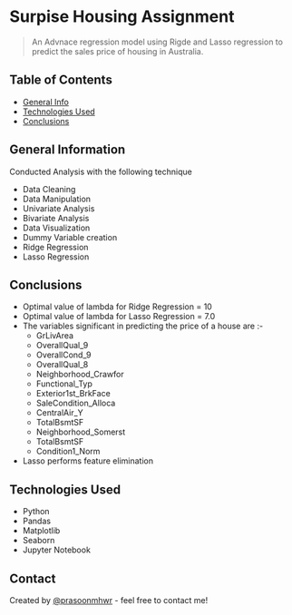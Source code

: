 # Surpise Housing Assignment
> An Advnace regression model using Rigde and Lasso regression to predict the sales price of housing in Australia.


## Table of Contents
* [General Info](#general-information)
* [Technologies Used](#technologies-used)
* [Conclusions](#conclusions)

## General Information

Conducted Analysis with the following technique

- Data Cleaning
- Data Manipulation
- Univariate Analysis
- Bivariate Analysis
- Data Visualization
- Dummy Variable creation
- Ridge Regression
- Lasso Regression


## Conclusions
- Optimal value of lambda for Ridge Regression = 10
- Optimal value of lambda for Lasso Regression = 7.0
- The variables significant in predicting the price of a house are :-
    - GrLivArea
    - OverallQual_9
    - OverallCond_9 
    - OverallQual_8 
    - Neighborhood_Crawfor 
    - Functional_Typ 
    - Exterior1st_BrkFace 
    - SaleCondition_Alloca 
    - CentralAir_Y 
    - TotalBsmtSF 
    - Neighborhood_Somerst
    - TotalBsmtSF 
    - Condition1_Norm
- Lasso performs feature elimination



## Technologies Used
- Python
- Pandas
- Matplotlib
- Seaborn
- Jupyter Notebook


## Contact
Created by [@prasoonmhwr](https://github.com/prasoonmhwr) - feel free to contact me!
